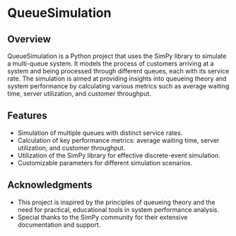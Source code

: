 # QueueSimulation

## Overview
QueueSimulation is a Python project that uses the SimPy library to simulate a multi-queue system. It models the process of customers arriving at a system and being processed through different queues, each with its service rate. The simulation is aimed at providing insights into queueing theory and system performance by calculating various metrics such as average waiting time, server utilization, and customer throughput.

## Features
- Simulation of multiple queues with distinct service rates.
- Calculation of key performance metrics: average waiting time, server utilization, and customer throughput.
- Utilization of the SimPy library for effective discrete-event simulation.
- Customizable parameters for different simulation scenarios.

## Acknowledgments
- This project is inspired by the principles of queueing theory and the need for practical, educational tools in system performance analysis.
- Special thanks to the SimPy community for their extensive documentation and support.
